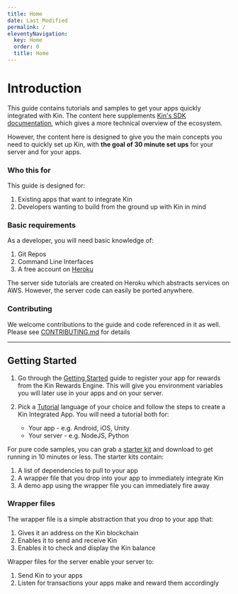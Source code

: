 ```yaml
---
title: Home
date: Last Modified
permalink: /
eleventyNavigation:
  key: Home
  order: 0
  title: Home
---
```


# Introduction

This guide contains tutorials and samples to get your apps quickly integrated with Kin. The content here supplements [Kin's SDK documentation](https://docs.kin.org/intro), which gives a more technical overview of the ecosystem.

However, the content here is designed to give you the main concepts you need to quickly set up Kin, with **the goal of 30 minute set ups** for your server and for your apps.

### Who this for

This guide is designed for:

1. Existing apps that want to integrate Kin
2. Developers wanting to build from the ground up with Kin in mind

### Basic requirements
As a developer, you will need basic knowledge of:
1. Git Repos
2. Command Line Interfaces
3. A free account on [Heroku](https://heroku.com/)

The server side tutorials are created on Heroku which abstracts services on AWS. However, the server code can easily be ported anywhere.


### Contributing
We welcome contributions to the guide and code referenced in it as well. Please see [CONTRIBUTING.md](https://github.com/kintegrate/homepage/blob/main/CONTRIBUTING.md) for details


---
## Getting Started
1. Go through the [Getting Started](/tutorials/getting-started/) guide to register your app for rewards from the Kin Rewards Engine. This will give you environment variables you will later use in your apps and on your server.


2. Pick a [Tutorial](/tutorials/) language of your choice and follow the steps to create a Kin Integrated App. You will need a tutorial both for:
    * Your app - e.g. Android, iOS, Unity
    * Your server - e.g. NodeJS, Python

For pure code samples, you can grab a [starter kit](/starters/) and download to get running in 10 minutes or less. The starter kits contain:

1. A list of dependencies to pull to your app
2. A wrapper file that you drop into your app to immediately integrate Kin
3. A demo app using the wrapper file you can immediately fire away

### Wrapper files
The wrapper file is a simple abstraction that you drop to your app that:

1. Gives it an address on the Kin blockchain
2. Enables it to send and receive Kin
3. Enables it to check and display the Kin balance

Wrapper files for the server enable your server to:

1. Send Kin to your apps
2. Listen for transactions your apps make and reward them accordingly
